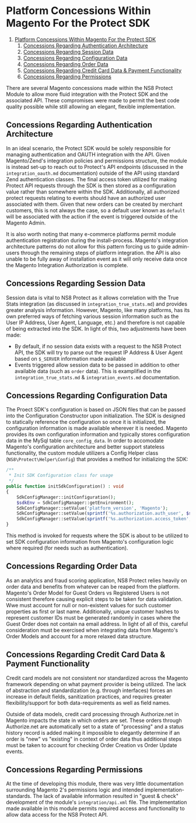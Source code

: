 # Platform Concessions Within Magento For the Protect SDK

1. [Platform Concessions Within Magento For the Protect SDK](#platform-concessions-within-magento-for-the-protect-sdk)
   1. [Concessions Regarding Authentication Architecture](#concessions-regarding-authentication-architecture)
   1. [Concessions Regarding Session Data](#concessions-regarding-session-data)
   1. [Concessions Regarding Configuration Data](#concessions-regarding-configuration-data)
   1. [Concessions Regarding Order Data](#concessions-regarding-order-data)
   1. [Concessions Regarding Credit Card Data & Payment Functionality](#concessions-regarding-credit-card-data--payment-functionality)
   1. [Concessions Regarding Permissions](#concessions-regarding-permissions)

There are several Magento concessions made within the NS8 Protect Module to allow more fluid integration with the Protect SDK and the associated API. These compromises were made to permit the best code quality possible while still allowing an elegant, flexible implementation.

## Concessions Regarding Authentication Architecture

In an ideal scenario, the Protect SDK would be solely responsible for managing authentication and OAUTH integration with the API. Given Magento/Zend's integration policies and permissions structure, the module is instead set-up to reach out to Protect's API endpoints (discussed in the `integration_oauth.md` documentation) outside of the API using standard Zend authentication classes. The final access token utilized for making Protect API requests through the SDK is then stored as a configuration value rather than somewhere within the SDK. Additionally, all authorized protect requests relating to events should have an authorized user associated with them. Given that new orders can be created by merchant customers, this is not always the case, so a default user known as `default` will be associated with the action if the event is triggered outside of the Magento Admin.

It is also worth noting that many e-commerce platforms permit module authentication registration during the install-process. Magento's integration architecture patterns do not allow for this pattern forcing us to guide admin-users through the remaining steps of platform integration. the API is also unable to be fully away of installation event as it will only receive data once the Magento Integration Authorization is complete.

## Concessions Regarding Session Data

Session data is vital to NS8 Protect as it allows correlation with the True Stats integration (as discussed in `integration_true_stats.md`) and provides greater analysis information. However, Magento, like many platforms, has its own preferred ways of fetching various session information such as the User IP Address, User Agent, Language, etc.) and therefore is not capable of being extracted into the SDK. In light of this, two adjustments have been made:

* By default, if no session data exists with a request to the NS8 Protect API, the SDK will try to parse out the request IP Address & User Agent based on `$_SERVER` information made available
* Events triggered allow session data to be passed in addition to other available data (such as `order` data). This is examplified in the `integration_true_stats.md` & `integration_events.md` documentation.

## Concessions Regarding Configuration Data

The Proect SDK's configuration is based on JSON files that can be passed into the Configuration Constructor upon initialization. The SDK is designed to statically reference the configuration so once it is initialized, the configuration information is made available wherever it is needed. Magento provides its own configuration information and typically stores configuration data in
the MySql table `core_config_data`. In order to accomodate Magento's configuration architecture and better
support stateless functionality, the custom module utilizers a Config Helper class (`NS8\Protect\Helper\Config`) that provides a method for initializing the SDK:

```php
/**
 * Init SDK Configuration class for usage
 */
public function initSdkConfiguration() : void
{
    SdkConfigManager::initConfiguration();
    $sdkEnv = SdkConfigManager::getEnvironment();
    SdkConfigManager::setValue('platform_version', 'Magento');
    SdkConfigManager::setValue(sprintf('%s.authorization.auth_user', $sdkEnv), $this->getAuthenticatedUserName());
    SdkConfigManager::setValue(sprintf('%s.authorization.access_token', $sdkEnv), $this->getAccessToken());
}
```

This method is invoked for requests where the SDK is about to be utilized to set SDK configuration information from Magento's configuration logic where required (for needs such as authentication).

## Concessions Regarding Order Data

As an analytics and fraud scoring application, NS8 Protect relies heavily on order data and benefits from whatever can be reaped from the platform. Magento's Order Model for Guest Orders vs Registered Users is not consistent therefore causing explicit steps to be taken for data validation. Wwe must account for null or non-existent values for such customer properties as first or last name. Additionally, unique customer hashes to represent customer IDs must be generated randomly in cases where the Guest Order does not contain na email address. In light of all of this, careful consideration must be exercised when integrating data from Magento's Order Models and account for a more relaxed data structure.

## Concessions Regarding Credit Card Data & Payment Functionality

Credit card models are not consistent nor standardized across the Magento framework depending on what payment provider is being utilized. The lack of abstraction and standardization (e.g. through interfaces) forces an increase in default fields, sanitization practices, and requires greater flexibility/support for both data-requirements as well as field names.

Outside of data models, credit card processing through Authorize.net in Magento impacts the state in which orders are set. These orders through Authorize.net are automatically set to a state of "processing" and a status history record is added making it impossible to elegantly determine if an order is "new" vs "existing" in context of order data thus additional steps must be taken to account for checking Order Creation vs Order Update events.

## Concessions Regarding Permissions

At the time of developing this module, there was very little documentation surrounding Magento 2's permissions logic and intended implementation-standards. The lack of available information resulted in "guest & check" development of the module's `integration/api.xml` file. The implementation made available in this module permits required access and functionality to allow data access for the NS8 Protect API.
